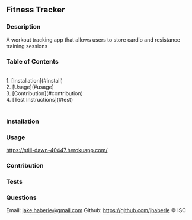 
  
  ## Fitness Tracker

  ### Description
  A workout tracking app that allows users to store cardio and resistance training sessions

  ### Table of Contents 
  <br>
  1. [Installation](#install)<br>
  2. [Usage](#usage)<br>
  3. [Contribution](#contribution)<br>
  4. [Test Instructions](#test)<br>
  <br>

  <a name="install"></a> 
  ### Installation
  

  <a name="usage"></a>
  ### Usage
  https://still-dawn-40447.herokuapp.com/

  <a name="contribution"></a>
  ### Contribution
  

  <a name="test"></a>
  ### Tests
  

  ### Questions

  Email: jake.haberle@gmail.com
  Github: https://github.com/jhaberle
  © ISC 
